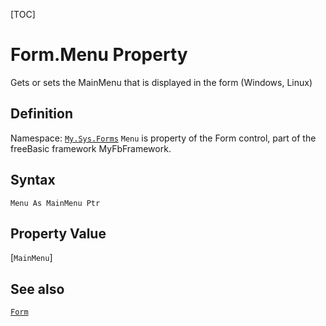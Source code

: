 [TOC]
# Form.Menu Property
Gets or sets the MainMenu that is displayed in the form (Windows, Linux)
## Definition
Namespace: [`My.Sys.Forms`](My.Sys.Forms.md)
`Menu` is property of the Form control, part of the freeBasic framework MyFbFramework.
## Syntax
```freeBasic
Menu As MainMenu Ptr
```
## Property Value
[`MainMenu`]
## See also
[`Form`](Form.md)
